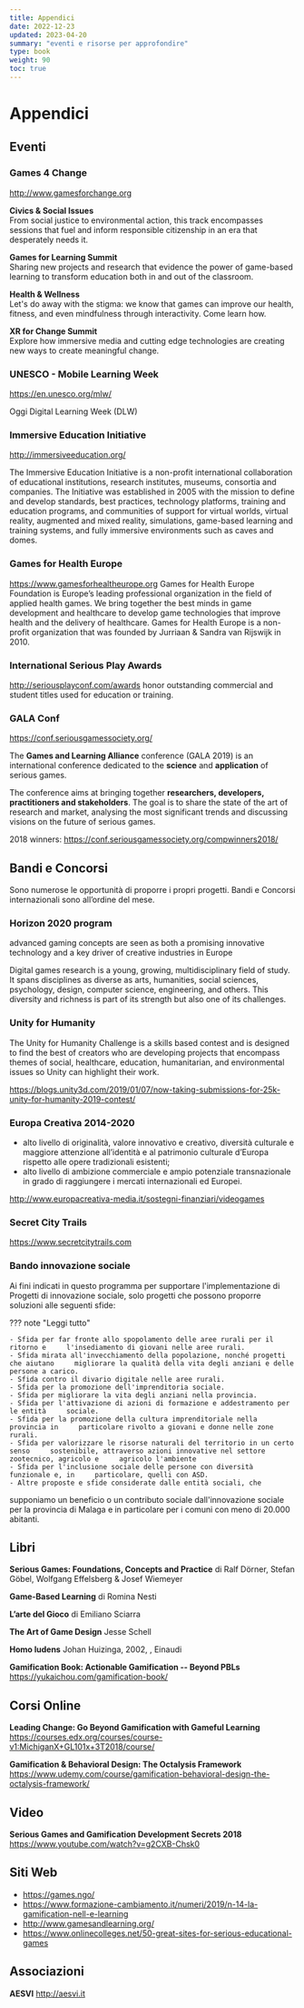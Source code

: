 ```yaml
---
title: Appendici
date: 2022-12-23
updated: 2023-04-20
summary: "eventi e risorse per approfondire"
type: book
weight: 90
toc: true
---
```


# Appendici

## Eventi

### Games 4 Change
<http://www.gamesforchange.org>

**Civics & Social Issues**  
From social justice to environmental action, this track encompasses sessions that fuel and inform responsible citizenship in an era that desperately needs it.

**Games for Learning Summit**  
Sharing new projects and research that evidence the power of game-based learning to transform education both in and out of the classroom.

**Health & Wellness**  
Let's do away with the stigma: we know that games can improve our health, fitness, and even mindfulness through interactivity. Come learn how.

**XR for Change Summit**  
Explore how immersive media and cutting edge technologies are creating new ways to create meaningful change.

### UNESCO - Mobile Learning Week
<https://en.unesco.org/mlw/>

Oggi Digital Learning Week (DLW)

### Immersive Education Initiative
<http://immersiveeducation.org/>

The Immersive Education Initiative is a non-profit international collaboration of educational institutions, research institutes, museums, consortia and companies. The Initiative was established in 2005 with the mission to define and develop standards, best practices, technology platforms, training and education programs, and communities of support for virtual worlds, virtual reality, augmented and mixed reality, simulations, game-based learning and training systems, and fully immersive environments such as caves and domes. 

### Games for Health Europe
<https://www.gamesforhealtheurope.org>
Games for Health Europe Foundation is Europe’s leading professional organization in the field of applied health games. We bring together the best minds in game development and healthcare to develop game technologies that improve health and the delivery of healthcare. Games for Health Europe is a non-profit organization that was founded by Jurriaan & Sandra van Rijswijk in 2010.


### International Serious Play Awards
<http://seriousplayconf.com/awards>
honor outstanding commercial and student titles used for education or training. 

### GALA Conf
<https://conf.seriousgamessociety.org/>

The **Games and Learning Alliance** conference (GALA 2019) is an international conference dedicated to the **science** and **application** of serious games.

The conference aims at bringing together **researchers, developers, practitioners and stakeholders**. The goal is to share the state of the art of research and market, analysing the most significant trends and discussing visions on the future of serious games.

2018 winners: <https://conf.seriousgamessociety.org/compwinners2018/>

## Bandi e Concorsi
Sono numerose le opportunità di proporre i propri progetti.
Bandi e Concorsi internazionali sono all’ordine del mese.

### Horizon 2020 program

advanced gaming concepts are seen as both a promising innovative technology and a key driver of creative industries in Europe

Digital games research is a young, growing, multidisciplinary field of study. It spans disciplines as diverse as arts, humanities, social sciences, psychology, design, computer science, engineering, and others. This diversity and richness is part of its strength but also one of its challenges.

### Unity for Humanity
The Unity for Humanity Challenge is a skills based contest and is designed to find the best of creators who are developing projects that encompass themes of social, healthcare, education, humanitarian, and environmental issues so Unity can highlight their work.

<https://blogs.unity3d.com/2019/01/07/now-taking-submissions-for-25k-unity-for-humanity-2019-contest/>

### Europa Creativa 2014-2020
- alto livello di originalità, valore innovativo e creativo, diversità culturale e maggiore attenzione all’identità e al patrimonio culturale d’Europa rispetto alle opere tradizionali esistenti;
- alto livello di ambizione commerciale e ampio potenziale transnazionale in grado di raggiungere i mercati internazionali ed Europei.

<http://www.europacreativa-media.it/sostegni-finanziari/videogames>

### Secret City Trails
<https://www.secretcitytrails.com>

### Bando innovazione sociale
Ai fini indicati in questo programma per supportare l'implementazione di Progetti di innovazione sociale, solo progetti che possono proporre soluzioni alle seguenti sfide:

??? note "Leggi tutto"

    - Sfida per far fronte allo spopolamento delle aree rurali per il ritorno e     l'insediamento di giovani nelle aree rurali.
    - Sfida mirata all'invecchiamento della popolazione, nonché progetti che aiutano     migliorare la qualità della vita degli anziani e delle persone a carico.
    - Sfida contro il divario digitale nelle aree rurali.
    - Sfida per la promozione dell'imprenditoria sociale.
    - Sfida per migliorare la vita degli anziani nella provincia.
    - Sfida per l'attivazione di azioni di formazione e addestramento per le entità     sociale.
    - Sfida per la promozione della cultura imprenditoriale nella provincia in     particolare rivolto a giovani e donne nelle zone rurali.
    - Sfida per valorizzare le risorse naturali del territorio in un certo senso     sostenibile, attraverso azioni innovative nel settore zootecnico, agricolo e     agricolo l'ambiente
    - Sfida per l'inclusione sociale delle persone con diversità funzionale e, in     particolare, quelli con ASD.
    - Altre proposte e sfide considerate dalle entità sociali, che

supponiamo un beneficio o un contributo sociale dall'innovazione sociale per la provincia di Malaga e in particolare per i comuni con meno di 20.000 abitanti.

## Libri

**Serious Games: Foundations, Concepts and Practice**
di Ralf Dörner, Stefan Göbel, Wolfgang Effelsberg & Josef Wiemeyer

**Game-Based Learning**
di Romina Nesti

**L’arte del Gioco**
di Emiliano Sciarra

**The Art of Game Design**
Jesse Schell

**Homo ludens**
Johan Huizinga, 2002, , Einaudi

**Gamification Book: Actionable Gamification -- Beyond PBLs**
<https://yukaichou.com/gamification-book/>

## Corsi Online

**Leading Change: Go Beyond Gamification with Gameful Learning**
<https://courses.edx.org/courses/course-v1:MichiganX+GL101x+3T2018/course/>

**Gamification & Behavioral Design: The Octalysis Framework** 
<https://www.udemy.com/course/gamification-behavioral-design-the-octalysis-framework/>

## Video

**Serious Games and Gamification Development Secrets 2018**
<https://www.youtube.com/watch?v=g2CXB-Chsk0>

## Siti Web

- <https://games.ngo/>
- <https://www.formazione-cambiamento.it/numeri/2019/n-14-la-gamification-nell-e-learning>
- <http://www.gamesandlearning.org/>
- <https://www.onlinecolleges.net/50-great-sites-for-serious-educational-games>

## Associazioni

**AESVI**
<http://aesvi.it>


